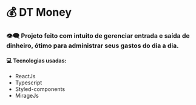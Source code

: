 # 💰 DT Money

### 👁️‍🗨️ Projeto feito com intuito de gerenciar entrada e saída de dinheiro, ótimo para administrar seus gastos do dia a dia.
#### 💻 Tecnologias usadas:
 - ReactJs
 - Typescript
 - Styled-components
 - MirageJs
